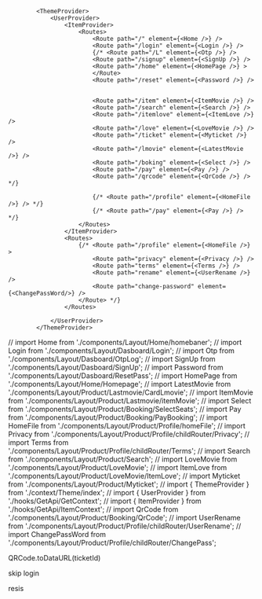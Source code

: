 
            <ThemeProvider>
                <UserProvider>
                    <ItemProvider>
                        <Routes>
                            <Route path="/" element={<Home />} />
                            <Route path="/login" element={<Login />} />
                            {/* <Route path="/L" element={<Otp />} />
                            <Route path="/signup" element={<SignUp />} />
                            <Route path="/home" element={<HomePage />} >
                            </Route>
                            <Route path="/reset" element={<Password />} />


                            <Route path="/item" element={<ItemMovie />} />
                            <Route path="/search" element={<Search />} />
                            <Route path="/itemlove" element={<ItemLove />} />
                            <Route path="/love" element={<LoveMovie />} />
                            <Route path="/ticket" element={<Myticket />} />
                            <Route path="/lmovie" element={<LatestMovie />} />
                            <Route path="/boking" element={<Select />} />
                            <Route path="/pay" element={<Pay />} />
                            <Route path="/qrcode" element={<QrCode />} /> */}

                            {/* <Route path="/profile" element={<HomeFile />} /> */}
                            {/* <Route path="/pay" element={<Pay />} /> */}
                        </Routes>
                    </ItemProvider>
                    <Routes>
                        {/* <Route path="/profile" element={<HomeFile />} >
                            <Route path="privacy" element={<Privacy />} />
                            <Route path="terms" element={<Terms />} />
                            <Route path="rename" element={<UserRename />} />
                            <Route path="change-password" element={<ChangePassWord/>} />
                        </Route> */}
                    </Routes>
                    
                </UserProvider>
            </ThemeProvider>




           
// import Home from './components/Layout/Home/homebaner';
// import Login from './components/Layout/Dasboard/Login';
// import Otp from './components/Layout/Dasboard/OtpLog';
// import SignUp from './components/Layout/Dasboard/SignUp';
// import Password from './components/Layout/Dasboard/ResetPass';
// import HomePage from './components/Layout/Home/Homepage';
// import LatestMovie from './components/Layout/Product/Lastmovie/CardLmovie';
// import ItemMovie from './components/Layout/Product/Lastmovie/itemMovie';
// import Select from './components/Layout/Product/Booking/SelectSeats';
// import Pay from './components/Layout/Product/Booking/PayBooking';
// import HomeFile from './components/Layout/Product/Profile/homeFile';
// import Privacy from './components/Layout/Product/Profile/childRouter/Privacy';
// import Terms from './components/Layout/Product/Profile/childRouter/Terms';
// import Search from './components/Layout/Product/Search';
// import LoveMovie from './components/Layout/Product/LoveMovie';
// import ItemLove from './components/Layout/Product/LoveMovie/ItemLove';
// import Myticket from './components/Layout/Product/Myticket';
// import { ThemeProvider } from './context/Theme/index';
// import { UserProvider } from './hooks/GetApi/GetContext';
// import { ItemProvider } from './hooks/GetApi/ItemContext';
// import QrCode from './components/Layout/Product/Booking/QrCode';
// import UserRename from './components/Layout/Product/Profile/childRouter/UserRename';
// import ChangePassWord from './components/Layout/Product/Profile/childRouter/ChangePass';



QRCode.toDataURL(ticketId)

skip login 

resis
